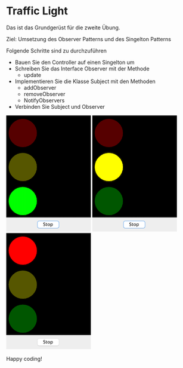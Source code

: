 # Traffic Light

Das ist das Grundgerüst für die zweite Übung.

Ziel: Umsetzung des Observer Patterns und des Singelton Patterns

Folgende Schritte sind zu durchzuführen

* Bauen Sie den Controller auf einen Singelton um
* Schreiben Sie das Interface Observer mit der Methode
    * update  
* Implementieren Sie die Klasse Subject mit den Methoden
    * addObserver
    * removeObserver
    * NotifyObservers
* Verbinden Sie Subject und Observer

![Grün](/pics/greenLight.png)
![Gelb](/pics/yellowLight.png)
![Rot](/pics/redLight.png)

Happy coding!



 
